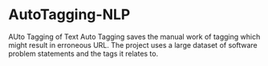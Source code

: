 # AutoTagging-NLP
AUto Tagging of Text 
Auto Tagging saves the manual work of tagging which might result in erroneous URL. 
The project uses a large dataset of software problem statements and the tags it relates to. 
